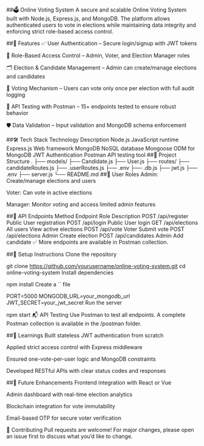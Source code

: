 ##🗳️ Online Voting System
A secure and scalable Online Voting System built with Node.js, Express.js, and MongoDB. The platform allows authenticated users to vote in elections while maintaining data integrity and enforcing strict role-based access control.

##🚀 Features
✅ User Authentication – Secure login/signup with JWT tokens

👥 Role-Based Access Control – Admin, Voter, and Election Manager roles

🗂️ Election & Candidate Management – Admin can create/manage elections and candidates

📩 Voting Mechanism – Users can vote only once per election with full audit logging

🧪 API Testing with Postman – 15+ endpoints tested to ensure robust behavior

🛡️ Data Validation – Input validation and MongoDB schema enforcement

##🛠️ Tech Stack
Technology	Description
Node.js	JavaScript runtime
Express.js	Web framework
MongoDB	NoSQL database
Mongoose	ODM for MongoDB
JWT	Authentication
Postman	API testing tool
##📁 Project Structure
.
├── models/
    ├── Candidate.js
    ├── User.js
├── routes/
    ├── candidateRoutes.js
    ├── .userRoutes.js
├── .env
├── .db.js
├── jwt.js
├── .env
├── server.js
└── README.md
##🔐 User Roles
Admin: Create/manage elections and users

Voter: Can vote in active elections

Manager: Monitor voting and access limited admin features

##🔄 API Endpoints
Method	Endpoint	Role	Description
POST	/api/register	Public	User registration
POST	/api/login	Public	User login
GET	/api/elections	All users	View active elections
POST	/api/vote	Voter	Submit vote
POST	/api/elections	Admin	Create election
POST	/api/candidates	Admin	Add candidate
✅ More endpoints are available in Postman collection.

##🔧 Setup Instructions
Clone the repository

git clone https://github.com/yourusername/online-voting-system.git
cd online-voting-system
Install dependencies

npm install
Create a `` file

PORT=5000
MONGODB_URL=your_mongodb_url
JWT_SECRET=your_jwt_secret
Run the server

npm start
📬 API Testing
Use Postman to test all endpoints. A complete Postman collection is available in the /postman folder.

##🧠 Learnings
Built stateless JWT authentication from scratch

Applied strict access control with Express middleware

Ensured one-vote-per-user logic and MongoDB constraints

Developed RESTful APIs with clear status codes and responses

##📌 Future Enhancements
Frontend integration with React or Vue

Admin dashboard with real-time election analytics

Blockchain integration for vote immutability

Email-based OTP for secure voter verification

🤝 Contributing
Pull requests are welcome! For major changes, please open an issue first to discuss what you’d like to change.
